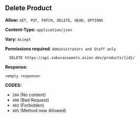## Delete Product

**Allow:** `GET, PUT, PATCH, DELETE, HEAD, OPTIONS`

**Content-Type:** `application/json`

**Vary:** `Accept`

**Permissions required**: `Administrators and Staff only`

```
  DELETE https://api.sakurassweets.asion.dev/products/{id}/
```

**Response:**

```
<empty response>
```

**CODES:**

- `204` (No content)
- `400` (Bad Request)
- `403` (Forbidden)
- `405` (Method now Allowed)
